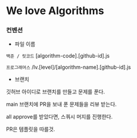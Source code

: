 # We love Algorithms

### 컨벤션

- 파일 이름

`백준 / 릿코드`
[algorithm-code].[github-id].js

`프로그래머스`
/lv.[level]/[algorithm-name].[github-id].js

- 브랜치

깃허브 아이디로 브랜치를 만들고 문제를 푼다.

main 브랜치에 PR을 보내 푼 문제들을 리뷰 받는다.

all approve를 받았다면, 스쿼시 머지를 진행한다.

PR은 템플릿을 따를것.
